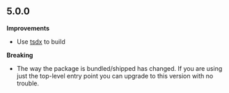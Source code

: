 ## 5.0.0

**Improvements**

- Use [tsdx](https://github.com/palmerhq/tsdx) to build

**Breaking**

- The way the package is bundled/shipped has changed. If you are using just the top-level entry point you can upgrade to this version with no trouble.
